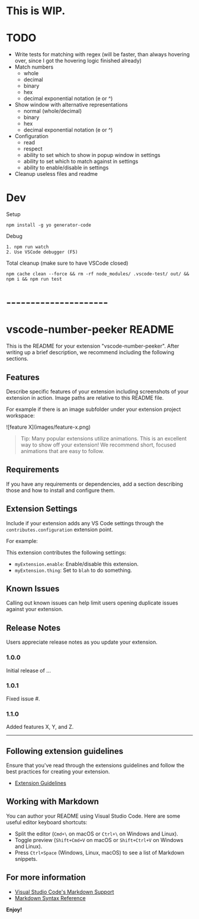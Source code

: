 # This is WIP.

# TODO

- Write tests for matching with regex (will be faster, than always hovering over, since I got the hovering logic finished already)
- Match numbers
  - whole
  - decimal
  - binary
  - hex
  - decimal exponential notation (e or ^)
- Show window with alternative representations
  - normal (whole/decimal)
  - binary
  - hex
  - decimal exponential notation (e or ^)
- Configuration
  - read
  - respect
  - ability to set which to show in popup window in settings
  - ability to set which to match against in settings
  - ability to enable/disable in settings
- Cleanup useless files and readme

# Dev

Setup

```
npm install -g yo generator-code
```

Debug

```
1. npm run watch
2. Use VSCode debugger (F5)
```

Total cleanup (make sure to have VSCode closed)

```
npm cache clean --force && rm -rf node_modules/ .vscode-test/ out/ && npm i && npm run test
```

# ---------------------

# vscode-number-peeker README

This is the README for your extension "vscode-number-peeker". After writing up a brief description, we recommend including the following sections.

## Features

Describe specific features of your extension including screenshots of your extension in action. Image paths are relative to this README file.

For example if there is an image subfolder under your extension project workspace:

\!\[feature X\]\(images/feature-x.png\)

> Tip: Many popular extensions utilize animations. This is an excellent way to show off your extension! We recommend short, focused animations that are easy to follow.

## Requirements

If you have any requirements or dependencies, add a section describing those and how to install and configure them.

## Extension Settings

Include if your extension adds any VS Code settings through the `contributes.configuration` extension point.

For example:

This extension contributes the following settings:

- `myExtension.enable`: Enable/disable this extension.
- `myExtension.thing`: Set to `blah` to do something.

## Known Issues

Calling out known issues can help limit users opening duplicate issues against your extension.

## Release Notes

Users appreciate release notes as you update your extension.

### 1.0.0

Initial release of ...

### 1.0.1

Fixed issue #.

### 1.1.0

Added features X, Y, and Z.

---

## Following extension guidelines

Ensure that you've read through the extensions guidelines and follow the best practices for creating your extension.

- [Extension Guidelines](https://code.visualstudio.com/api/references/extension-guidelines)

## Working with Markdown

You can author your README using Visual Studio Code. Here are some useful editor keyboard shortcuts:

- Split the editor (`Cmd+\` on macOS or `Ctrl+\` on Windows and Linux).
- Toggle preview (`Shift+Cmd+V` on macOS or `Shift+Ctrl+V` on Windows and Linux).
- Press `Ctrl+Space` (Windows, Linux, macOS) to see a list of Markdown snippets.

## For more information

- [Visual Studio Code's Markdown Support](http://code.visualstudio.com/docs/languages/markdown)
- [Markdown Syntax Reference](https://help.github.com/articles/markdown-basics/)

**Enjoy!**
